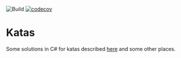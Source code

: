 ![Build](https://github.com/rpgrca/Katas/workflows/Build/badge.svg) [![codecov](https://codecov.io/gh/rpgrca/Katas/branch/master/graph/badge.svg)](https://codecov.io/gh/rpgrca/Katas)

# Katas

Some solutions in C# for katas described [here](https://kata-log.rocks/tdd) and some other places.
